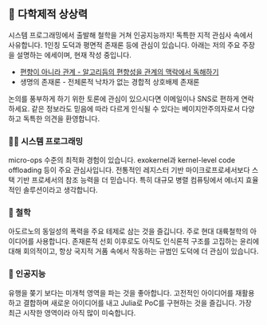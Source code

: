 ## 🧭 다학제적 상상력
시스템 프로그래밍에서 출발해 철학을 거쳐 인공지능까지! 독특한 지적 관심사 속에서 사유합니다. 1인칭 도덕과 평면적 존재론 등에 관심이 있습니다. 아래는 저의 주요 주장을 설명하는 에세이며, 현재 작성 중입니다.

* [편향이 아니라 관계 - 알고리듬의 편향성을 관계의 맥락에서 독해하기](https://phruse.com/posts/relations-not-bias/)
* 생명의 존재론 - 전체론적 낙차가 없는 경합적 상호배제 존재론

논의를 풍부하게 하기 위한 토론에 관심이 있으시다면 이메일이나 SNS로 편하게 연락하세요. 같은 정보라도 믿음에 따라 다르게 인식될 수 있다는 베이지안주의자로서 다양하고 독특한 의견을 환영합니다.

### 🧑‍💻 시스템 프로그래밍
micro-ops 수준의 최적화 경험이 있습니다. exokernel과 kernel-level code offloading 등이 주요 관심사입니다. 전통적인 레지스터 기반 마이크로프로세서보다 스택 기반 프로세서의 참조 능력을 더 믿습니다. 특히 대규모 병렬 컴퓨팅에서 에너지 효율적인 솔루션이라고 생각합니다.

### 🤔 철학
아도르노의 동일성의 폭력을 주요 테제로 삼는 것을 즐깁니다. 주로 현대 대륙철학의 아이디어를 사용합니다. 존재론적 선회 이후로도 아직도 인식론적 구조를 고집하는 윤리에 대해 회의적이고, 항상 국지적 거품 속에서 작동하는 규범인 도덕에 더 관심이 있습니다.

### 🤖 인공지능
유행을 쫒기 보다는 미개척 영역을 파는 것을 좋아합니다. 고전적인 아이디어를 재활용하고 결합하며 새로운 아이디어를 내고 Julia로 PoC를 구현하는 것을 즐깁니다. 가장 최근 시작한 영역이라 아직 많이 미숙합니다.
